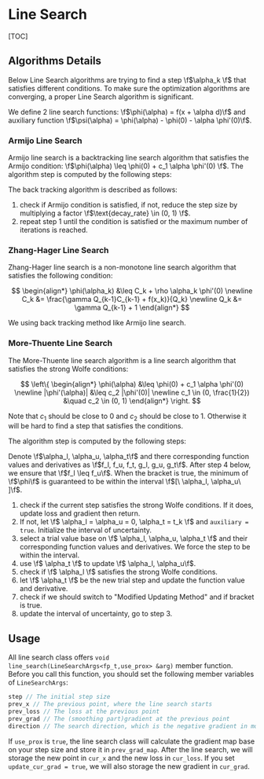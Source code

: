 # Line Search

[TOC]

## Algorithms Details

Below Line Search algorithms are trying to find a step \f$\alpha_k \f$ that satisfies different conditions. To make sure the optimization algorithms are converging, a proper Line Search algorithm is significant.

We define 2 line search functions: \f$\phi(\alpha) = f(x + \alpha d)\f$ and auxiliary function \f$\psi(\alpha) = \phi(\alpha) - \phi(0) - \alpha \phi'(0)\f$.

### Armijo Line Search

Armijo line search is a backtracking line search algorithm that satisfies the Armijo condition: \f$\phi(\alpha) \leq \phi(0) + c_1 \alpha \phi'(0) \f$. The algorithm step is computed by the following steps:

The back tracking algorithm is described as follows:
1. check if Armijo condition is satisfied, if not, reduce the step size by multiplying a factor \f$\text{decay_rate} \in (0, 1) \f$.
2. repeat step 1 until the condition is satisfied or the maximum number of iterations is reached.

### Zhang-Hager Line Search

Zhang-Hager line search is a non-monotone line search algorithm that satisfies the following condition: 

$$
\begin{align*}
\phi(\alpha_k) &\leq C_k + \rho \alpha_k \phi'(0) \newline
C_k &= \frac{\gamma Q_{k-1}C_{k-1} + f(x_k)}{Q_k} \newline
Q_k &= \gamma Q_{k-1} + 1
\end{align*}
$$

We using back tracking method like Armijo line search.

### More-Thuente Line Search

The More-Thuente line search algorithm is a line search algorithm that satisfies the strong Wolfe conditions:

$$
\left\{
\begin{align*}
\phi(\alpha) &\leq \phi(0) + c_1 \alpha \phi'(0) \newline
|\phi'(\alpha)| &\leq c_2 |\phi'(0)| \newline
c_1 \in (0, \frac{1}{2}) &\quad c_2 \in (0, 1)    
\end{align*}
\right.
$$

Note that $c_1$ should be close to 0 and $c_2$ should be close to 1. Otherwise it will be hard to find a step that satisfies the conditions.

The algorithm step is computed by the following steps:

Denote \f$\alpha_l, \alpha_u, \alpha_t\f$ and there corresponding function values and derivatives as \f$f_l, f_u, f_t, g_l, g_u, g_t\f$. After step 4 below, we ensure that \f$f_l \leq f_u\f$. When the bracket is true, the minimum of \f$\phi\f$ is guaranteed to be within the interval \f$[\ \alpha_l, \alpha_u\ ]\f$.
1. check if the current step satisfies the strong Wolfe conditions. If it does, update loss and gradient then return.
2. If not, let \f$ \alpha_l = \alpha_u = 0, \alpha_t = t_k \f$ and `auxiliary = true`. Initialize the interval of uncertainty.
3. select a trial value base on \f$ \alpha_l, \alpha_u, \alpha_t \f$ and their corresponding function values and derivatives. We force the step to be within the interval.
4. use \f$ \alpha_t \f$ to update \f$ \alpha_l, \alpha_u\f$.
5. check if \f$ \alpha_l \f$ satisfies the strong Wolfe conditions.
6. let \f$ \alpha_t \f$ be the new trial step and update the function value and derivative.
7. check if we should switch to "Modified Updating Method" and if bracket is true.
8. update the interval of uncertainty, go to step 3.

## Usage

All line search class offers `void line_search(LineSearchArgs<fp_t,use_prox> &arg)` member function. Before you call this function, you should set the following member variables of `LineSearchArgs`:

```cpp
step // The initial step size
prev_x // The previous point, where the line search starts
prev_loss // The loss at the previous point
prev_grad // The (smoothing part)gradient at the previous point
direction // The search direction, which is the negative gradient in most cases
```

If `use_prox` is `true`, the line search class will calculate the gradient map base on your step size and store it in `prev_grad_map`. After the line search, we will storage the new point in `cur_x` and the new loss in `cur_loss`. If you set `update_cur_grad = true`, we will also storage the new gradient in `cur_grad`.